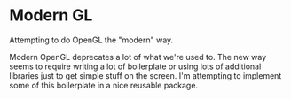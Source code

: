 Modern GL
=========

Attempting to do OpenGL the "modern" way.

Modern OpenGL deprecates a lot of what we're used to. The new way seems to
require writing a lot of boilerplate or using lots of additional libraries
just to get simple stuff on the screen. I'm attempting to implement some of
this boilerplate in a nice reusable package.
